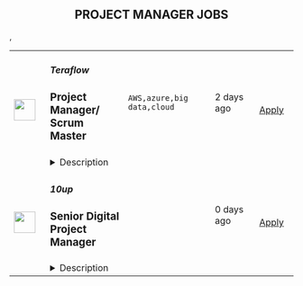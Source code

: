 <div align="center"><h2>PROJECT MANAGER JOBS</h2></div><table><tr>
                <td width="100" height="100" rowspan="2">
                    <img src="https://remotive.com/job/1620245/logo" width="38px" height="auto">
                </td>
                <td width="300">
                    <h5>Teraflow</h5>
                    <h3>Project Manager/ Scrum Master</h3>
                </td>
                <td width="300">
                    <code>AWS,azure,big data,cloud</code>
                </td>
                <td width="200">
                <text>2 days ago</text>
                </td>
                <td width="100" rowspan="2">
                <a href="https://remotive.com/remote-jobs/product/project-manager-scrum-master-1620245" align="right" target="_blank">Apply</a>
                </td>
            </tr>
            <tr>
                <td colspan="3">
                <details><summary>Description</summary>
                <div style="text-align: left;"><img src="https://app.ashbyhq.com/api/images/user-content/8ec791d9-a77a-4fcd-9676-523fa70cd699/1deac93d-1b9c-4eb0-a2c4-8dff2a5fd3e5/Were Hiring! Project Manager.jpg" style="max-width: 100%;"></div>
<p style="min-height: 1.5em;"> </p>
<p style="min-height: 1.5em;"><strong>Join The Most Talented Data Engineering Team in the Country!  </strong></p>
<p style="min-height: 1.5em;"><em>Now Is Your Chance To Be A Part of The Ongoing AI Revolution!</em></p>
<p style="min-height: 1.5em;">We are seeking a Project Manager with Scrum Master experience that has the right talent and expertise to join our team. As Project Manager, you will be responsible for overseeing the planning, execution, and delivery of timely agile projects that are within budget, and of high quality. In addition, you will also serve as a Scrum Master on these projects, ensuring that our development team follows the principles and practices of the Scrum framework.</p>
<p style="min-height: 1.5em;">The ideal candidate will have a proven track record in:</p>
<ul style="">
<li style="">
<p style="min-height: 1.5em;">Managing projects in a fast-paced, agile environment with experience in leading technical engineering teams.</p>
</li>
<li style="">
<p style="min-height: 1.5em;">Strong leadership skills, </p>
</li>
<li style="">
<p style="min-height: 1.5em;">Excellent communication skills </p>
</li>
<li style="">
<p style="min-height: 1.5em;">The ability to manage multiple projects simultaneously.</p>
</li>
</ul>
<p style="min-height: 1.5em;">If you are an experienced Project Manager with Scrum Master experience who is passionate about leading agile engineering teams and delivering high-quality projects, we encourage you to apply for this exciting opportunity. </p>
<p style="min-height: 1.5em;"><strong>Why Should You Apply? </strong></p>
<p style="min-height: 1.5em;">We have a number of captivating reasons.</p>
<p style="min-height: 1.5em;">Including the exponential growth that you will experience.</p>
<p style="min-height: 1.5em;">We are working on the assumption that you’re an <em>A-Player</em> in your field. So we’re offering you something a bit different. A bit less run-of-the-mill.</p>
<p style="min-height: 1.5em;">Our internal brand mission is to <em>Leverage Yourself.</em> And we have created a working environment that is designed to do just this: </p>
<p style="min-height: 1.5em;">(*Leverage means moving from a 1:1 output to a 1:<em>N</em>, where <em>N</em> is exponential)</p>
<p style="min-height: 1.5em;">  </p>
<ol style="">
<li style="">
<p style="min-height: 1.5em;">We have a decentralised business model that gives you the freedom, autonomy and responsibility to make an impact in the tech space.  </p>
</li>
<li style="">
<p style="min-height: 1.5em;">Our culture is built on a set of principles that places staff before customers and driven by a healthy obsession for creating real customer value. </p>
</li>
<li style="">
<p style="min-height: 1.5em;">We have a mentorship-over-management approach which empowers you to make important decisions with the right support. </p>
</li>
<li style="">
<p style="min-height: 1.5em;">Your career path should be determined by you, not us. Teraflow's role is to support you in your journey, so we’ve flipped the traditional HR model to a self-determined performance approach. The more you learn to leverage yourself, the faster you grow.  </p>
</li>
<li style="">
<p style="min-height: 1.5em;">We are a remote-first business with head offices in London, Johannesburg, and Cape Town offices. </p>
</li>
</ol>
<p style="min-height: 1.5em;"> </p>
<p style="min-height: 1.5em;"><strong>Key Responsibilities:</strong></p>
<ul style="">
<li style="">
<p style="min-height: 1.5em;">Develop and execute project plans, timelines, budgets, and resource allocation</p>
</li>
<li style="">
<p style="min-height: 1.5em;">Lead cross-functional teams and ensure clear communication between team members</p>
</li>
<li style="">
<p style="min-height: 1.5em;">Identify and manage project risks and issues, and develop contingency plans as needed</p>
</li>
<li style="">
<p style="min-height: 1.5em;">Monitor project progress and ensure that all deliverables are completed on time and within budget and ensure team is meeting sprint goals and objectives</p>
</li>
<li style="">
<p style="min-height: 1.5em;">Manage project documentation and ensure that it is accurate and up to date</p>
</li>
<li style="">
<p style="min-height: 1.5em;">Facilitate meetings, including project kick-off meetings, status meetings, and project reviews</p>
</li>
<li style="">
<p style="min-height: 1.5em;">Provide regular project updates to stakeholders and senior management</p>
</li>
<li style="">
<p style="min-height: 1.5em;">Foster a positive team environment and encourage collaboration and communication</p>
</li>
<li style="">
<p style="min-height: 1.5em;">Facilitate the Scrum process and ceremonies, including daily stand-ups, sprint planning, sprint review, and sprint retrospective</p>
</li>
<li style="">
<p style="min-height: 1.5em;">Work closely with the Product Owner to ensure the product backlog is groomed and prioritized appropriately</p>
</li>
<li style="">
<p style="min-height: 1.5em;">Guide and coach the team on agile practices, including continuous improvement and self-organisation</p>
</li>
</ul>
<p style="min-height: 1.5em;"><strong>Essential Qualifications:</strong></p>
<ul style="">
<li style="">
<p style="min-height: 1.5em;">Strong leadership skills and the ability to effectively manage cross-functional teams as a servant leader</p>
</li>
<li style="">
<p style="min-height: 1.5em;">Excellent communication skills, with the ability to communicate effectively with both technical and non-technical stakeholders</p>
</li>
<li style="">
<p style="min-height: 1.5em;">Strong analytical and problem-solving skills</p>
</li>
<li style="">
<p style="min-height: 1.5em;">Ability to prioritize tasks and manage multiple projects simultaneously</p>
</li>
<li style="">
<p style="min-height: 1.5em;">Ability to manage and coordinate conflict resolution </p>
</li>
<li style="">
<p style="min-height: 1.5em;">Ability to facilitate and guide the project team through project activities</p>
</li>
<li style="">
<p style="min-height: 1.5em;">Experience with project management tools and software</p>
</li>
<li style="">
<p style="min-height: 1.5em;">Experience in managing project budgets, schedules and resources</p>
</li>
<li style="">
<p style="min-height: 1.5em;">Strong understanding of Scrum principles and practices, as well as Agile development methodologies</p>
</li>
<li style="">
<p style="min-height: 1.5em;">Proven ability to develop and execute project plans</p>
</li>
<li style="">
<p style="min-height: 1.5em;">Ability to lead and motivate a team towards successful project delivery</p>
</li>
</ul>
<p style="min-height: 1.5em;"><strong>Preferred Qualifications:</strong></p>
<ul style="">
<li style="">
<p style="min-height: 1.5em;">3+ years of experience as a Scrum Master in an agile development environment</p>
</li>
<li style="">
<p style="min-height: 1.5em;">5+ years of experience in project management, with a track record of successfully delivering complex projects</p>
</li>
<li style="">
<p style="min-height: 1.5em;">PMP certification is a plus</p>
</li>
<li style="">
<p style="min-height: 1.5em;">Bachelor's degree in business, engineering, or a related field</p>
</li>
</ul>
<p style="min-height: 1.5em;">If you are passionate about agile methodologies, data engineering, and guiding teams towards successful project delivery, then we encourage you to apply for this exciting opportunity as a Data Engineering Scrum Master.</p>
<div class="h2"><strong>In case you are wondering, here is what we do at Teraflow: </strong></div>
<p style="min-height: 1.5em;">We are a Data / Machine Learning Engineering consultancy that specialises in <em>making AI work</em> for our clients. </p>
<p style="min-height: 1.5em;">Our brand promise: <em>We Deliver</em>. </p>
<p style="min-height: 1.5em;">We deliver consistently; every two weeks, through self-managed, agile squads. Using our FloJo (our delivery Mojo) and our way of working, we've been able to differentiate ourselves in the market. </p>
<p style="min-height: 1.5em;">We work across a variety of global industries, where:</p>
<ul style="">
<li style="">
<p style="min-height: 1.5em;">Our Data engineers fix the big data sprawl problem;</p>
</li>
<li style="">
<p style="min-height: 1.5em;">Our Machine Learning engineers productionise and optimise ML models;</p>
</li>
<li style="">
<p style="min-height: 1.5em;">Our Cloud Architects scale ML through the use of Cloud and Hybrid computing (GCP, AWS &amp; Azure certified);</p>
</li>
<li style="">
<p style="min-height: 1.5em;">Our DevOps Engineers expose ML models through microservice-driven APIs.</p>
</li>
</ul>
<div>
<div style="left: 0; width: 100%; height: 0; position: relative; padding-bottom: 56.25%;"> </div>
</div>
<p style="min-height: 1.5em;"> </p>
<img src="https://remotive.com/job/track/1620245/blank.gif?source=public_api" alt=""/>
                </details>
                </td>
            </tr>,<tr>
                <td width="100" height="100" rowspan="2">
                    <img src="https://pbs.twimg.com/profile_images/2738508979/760be3edebfa0195e36fb3dba07297c1_400x400.png" width="38px" height="auto">
                </td>
                <td width="300">
                    <h5>10up</h5>
                    <h3>Senior Digital Project Manager</h3>
                </td>
                <td width="300">
                    <code></code>
                </td>
                <td width="200">
                <text>0 days ago</text>
                </td>
                <td width="100" rowspan="2">
                <a href="https://jobs.lever.co/10up-2/36ed2249-4b91-43f3-9604-9de62e3b558b" align="right" target="_blank">Apply</a>
                </td>
            </tr>
            <tr>
                <td colspan="3">
                <details><summary>Description</summary>
                <div class="section page-centered" data-qa="job-description"><div><b style="font-size: 18px">Location: Remote - Anywhere </b>(Open to applicants located anywhere around the globe.)</div><div><br></div><div>A Senior Project Manager at 10up is not just a task manager, but a strategic contributor to every project, and the driver for successful client delivery. Join a team of collaborative, cross-discipline professionals who have been pushing the boundaries of enterprise-level projects for over 12 years.</div><div><br></div><div>You’ll have ownership and input on a combination of innovative, challenging projects and ongoing support engagements—we believe in balanced and diverse workloads through dedicated resource management. We have a supportive Client Delivery structure, with established PM processes, while still allowing for autonomy.</div><div><br></div><div>As a leading digital agency, 10up’s client roster spans from innovative startups and impactful non-profits, to some of the biggest names in the industry, such as ESPN, Google, The New York Times Co., and The Nobel Prize Committee.&nbsp;</div><div><br></div><div>As a 10upper, you have options for flexible and alternative work schedules. Intentionally remote since day one, spanning six continents and 38+ countries, 10up fully embraces the benefits of distributed work.</div><div><br></div></div><div class="section page-centered"><div><h3>What you will do: </h3><ul class="posting-requirements plain-list"><ul><li>Act as the day-to-day Project Manager for 4 - 7 active projects; exhibiting senior-level ownership over all project scopes/plans, client meetings, written status updates, demos, risk management and iterative scope / expectation management.&nbsp;</li><li>Consistently track and analyze project progress and budget burn, and work with group and project leadership to escalate concerns and/or risks, and mitigate appropriately.</li><li>Ensure superior quality deliverables by collaboratively engaging cross-discipline leadership, and enforcing rigorous QA processes and standards to provide end to end delivery and client satisfaction.</li><li>Lead discovery engagements (onsite and remotely) that expertly define cross-discipline project requirements and that demonstrate an expert understanding of underlying client business goals and objectives.</li><li>Consistently identify strategic opportunities to engage with the 10up Account Management Team and collaborate towards building strong, long-term client relationships.</li></ul></ul></div></div><div class="section page-centered"><div><h3>About you: </h3><ul class="posting-requirements plain-list"><ul><li>You have experience delivering full scope CMS-based web projects for enterprise clients, agency environment, and preferably with a practical understanding of the WordPress platform.</li><li>You can describe tangible examples of deescalating project risks by working with members of your team and leadership to develop collaborative solutions.</li><li>Your roles and responsibilities have been primarily client facing. You are often the main point of contact for client requests, escalations, comprehensive updates, and senior-level consultation.</li><li>You have a proven track record of deescalating project risks by working with members of your team and leadership to develop collaborative solutions.</li><li>You are an effective leader of cross-discipline project teams - across account strategy, experience design, engineering, QA and support - and are able to keep the team motivated and on task to deliver the best project outcomes.</li><li>You have excellent verbal and written English communication skills, both internally and externally.</li></ul></ul></div></div><div class="section page-centered"><div><h3>Benefits of interest:</h3><ul class="posting-requirements plain-list"><ul><li>Mentorship from a dedicated Team Lead and Director of Client Delivery.</li><li>Multiple paid time off programs, including accrued PTO, parental leave, bereavement leave, and company holidays – including an all-company break from Christmas Eve to New Years Day.</li><li>Health, dental, and life insurance programs (available for United States team members).</li><li>Retirement contribution programs (currently available in the U.S. and U.K.).</li><li>$3,000 USD accrued annually in professional development budget for you to spend on conferences, training, or to buy back time for programs like independent study.</li><li>Flexible and alternate schedule programs - including options for 4-day work week (Monday-Thursday) configurations.</li><li>Global Company summits – opportunities to meet, socialize and learn with fellow 10uppers in person at remarkable destinations.&nbsp;</li><li>An end-of-year all-hands bonus program, along with smaller opportunities for recognition throughout the year.</li></ul></ul></div></div><div class="section page-centered"><div><h3>What's next? </h3><ul class="posting-requirements plain-list"><ul><li>If you are passionate about 10up's mission and think you have what it takes to be successful in this role even if you don't check all the boxes, please apply. We'd appreciate the opportunity to personally review your application. Everyone gets a response. Read more about <a href="https://drive.google.com/file/d/1nQ9yWRqfDAdrriYRnBNzYo7w59auYxMe/view" class="postings-link">What to Expect</a> through our Recruiting process.</li><li>We don't want you to miss any communication from us! To ensure you receive updates on your application, please add&nbsp;<b><a href="mailto:jobs@10up.com" class="postings-link">jobs@10up.com</a></b>&nbsp;to your contacts list! #LI-Remote</li></ul></ul></div></div><!--[2022-11-28] [GOLD-2535] Remove payTransparencyV1 when feature flag is fully removed--><div class="section page-centered" data-qa="closing-description"><div><br></div><div><br></div><div><span style="font-size: 11pt">10up has been making the web better by finely crafting websites and tools for content creators since 2011. With ~300 globally located experts in digital strategy and management, software engineering, user experience and interactive design, cloud infrastructure, and audience and revenue optimization; we’re big enough to conquer any challenge, and small enough to care. 10up is committed to the ideal of a diverse and inclusive workplace, welcoming anyone and everyone who shares and lives our core business values. We look forward to connecting with you!&nbsp; </span></div></div><div class="section page-centered last-section-apply" data-qa="btn-apply-bottom"><a class="postings-btn template-btn-submit hex-color" data-qa="show-page-apply" href="https://jobs.lever.co/10up-2/36ed2249-4b91-43f3-9604-9de62e3b558b/apply">Apply for this job</a></div>
                </details>
                </td>
            </tr></table>